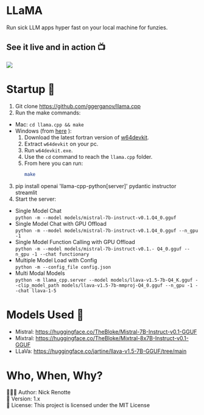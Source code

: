 # LLaMA
Run sick LLM apps hyper fast on your local machine for funzies. 

## See it live and in action 📺
<a href=""><img src="https://i.imgur.com/jvTcxvV.png"/></a>


# Startup 🚀
1. Git clone https://github.com/ggerganov/llama.cpp 
2. Run the make commands: 
- Mac: `cd llama.cpp && make`
- Windows (from <a href="https://github.com/ggerganov/llama.cpp/blob/master/README.md">here</a> ):
    1. Download the latest fortran version of [w64devkit](https://github.com/skeeto/w64devkit/releases).
    2. Extract `w64devkit` on your pc.
    3. Run `w64devkit.exe`.
    4. Use the `cd` command to reach the `llama.cpp` folder.
    5. From here you can run:
        ```bash
        make
        ```
3. pip install openai 'llama-cpp-python[server]' pydantic instructor streamlit
4. Start the server: 
- Single Model Chat </br>
`python -m --model models/mistral-7b-instruct-v0.1.Q4_0.gguf `
- Single Model Chat with GPU Offload</br>
`python -m --model models/mistral-7b-instruct-v0.1.Q4_0.gguf --n_gpu -1` 
- Single Model Function Calling with GPU Offload</br>
`python -m --model models/mistral-7b-instruct-v0.1.- Q4_0.gguf --n_gpu -1 --chat functionary` 
- Multiple Model Load with Config</br>
`python -m --config_file config.json`
- Multi Modal Models</br>
`python -m llama_cpp.server --model models/llava-v1.5-7b-Q4_K.gguf --clip_model_path models/llava-v1.5-7b-mmproj-Q4_0.gguf --n_gpu -1 --chat llava-1-5` </br>

# Models Used 🤖
- Mistral: https://huggingface.co/TheBloke/Mistral-7B-Instruct-v0.1-GGUF
- Mixtral: https://huggingface.co/TheBloke/Mixtral-8x7B-Instruct-v0.1-GGUF
- LLaVa: https://huggingface.co/jartine/llava-v1.5-7B-GGUF/tree/main

# Who, When, Why?

👨🏾‍💻 Author: Nick Renotte <br />
📅 Version: 1.x<br />
📜 License: This project is licensed under the MIT License </br>
